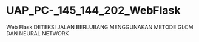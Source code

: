 # UAP_PC-_145_144_202_WebFlask
Web Flask DETEKSI JALAN BERLUBANG MENGGUNAKAN METODE GLCM DAN NEURAL NETWORK
